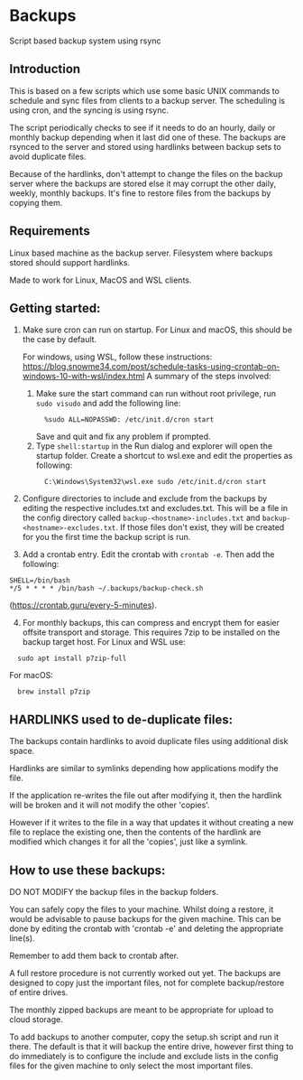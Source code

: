 # Backups
Script based backup system using rsync


## Introduction

This is based on a few scripts which use some basic UNIX commands to schedule and sync files from
clients to a backup server. The scheduling is using cron, and the syncing is using rsync.

The script periodically checks to see if it needs to do an hourly, daily or monthly backup depending
when it last did one of these. The backups are rsynced to the server and stored using hardlinks between
backup sets to avoid duplicate files.

Because of the hardlinks, don't attempt to change the files on the backup server where the backups are
stored else it may corrupt the other daily, weekly, monthly backups. It's fine to restore files from the
backups by copying them.


## Requirements

Linux based machine as the backup server. Filesystem where backups stored should support hardlinks.

Made to work for Linux, MacOS and WSL clients.


## Getting started:

1) Make sure cron can run on startup.
   For Linux and macOS, this should be the case by default.

   For windows, using WSL, follow these instructions:
    https://blog.snowme34.com/post/schedule-tasks-using-crontab-on-windows-10-with-wsl/index.html
    A summary of the steps involved:
    1. Make sure the start command can run without root privilege, run `sudo visudo`
       and add the following line:
       ```
         %sudo ALL=NOPASSWD: /etc/init.d/cron start
       ```
       Save and quit and fix any problem if prompted.
    2. Type `shell:startup` in the Run dialog and explorer will open the startup folder.
       Create a shortcut to wsl.exe and edit the properties as following:
       ```
         C:\Windows\System32\wsl.exe sudo /etc/init.d/cron start
       ```

2) Configure directories to include and exclude from the backups by editing the respective
includes.txt and excludes.txt. This will be a file in the config directory called
`backup-<hostname>-includes.txt` and `backup-<hostname>-excludes.txt`. If those files don't
exist, they will be created for you the first time the backup script is run.

3) Add a crontab entry. Edit the crontab with `crontab -e`. Then add the following:
```
SHELL=/bin/bash
*/5 * * * * /bin/bash ~/.backups/backup-check.sh
```
(https://crontab.guru/every-5-minutes).

4) For monthly backups, this can compress and encrypt them for easier offsite transport and storage.
This requires 7zip to be installed on the backup target host.
For Linux and WSL use:
```
  sudo apt install p7zip-full
```
For macOS:
```
  brew install p7zip
```


## HARDLINKS used to de-duplicate files:

The backups contain hardlinks to avoid duplicate files using additional disk space.

Hardlinks are similar to symlinks depending how applications modify the file.

If the application re-writes the file out after modifying it, then the hardlink will
be broken and it will not modify the other 'copies'.

However if it writes to the file in a way that updates it without creating a new
file to replace the existing one, then the contents of the hardlink are modified which
changes it for all the 'copies', just like a symlink.


## How to use these backups:

DO NOT MODIFY the backup files in the backup folders.

You can safely copy the files to your machine. Whilst doing a restore, it would be
advisable to pause backups for the given machine. This can be done by editing
the crontab with 'crontab -e' and deleting the appropriate line(s).

Remember to add them back to crontab after.

A full restore procedure is not currently worked out yet. The backups are designed
to copy just the important files, not for complete backup/restore of entire drives.

The monthly zipped backups are meant to be appropriate for upload to cloud storage.

To add backups to another computer, copy the setup.sh script and run it there. The
default is that it will backup the entire drive, however first thing to do immediately
is to configure the include and exclude lists in the config files for the given
machine to only select the most important files.

